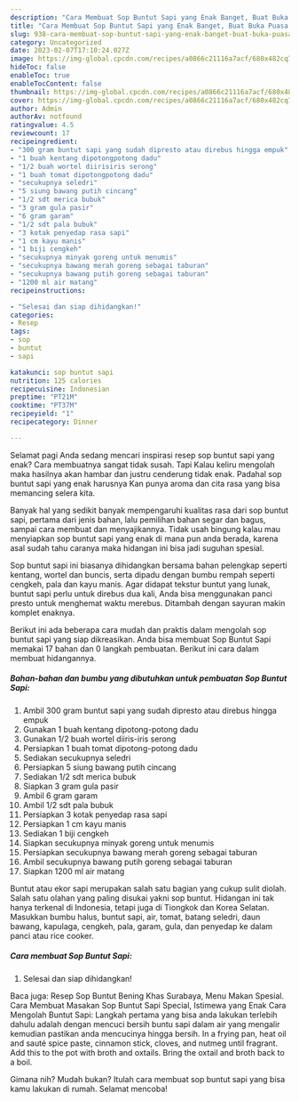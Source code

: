 ```yaml
---
description: "Cara Membuat Sop Buntut Sapi yang Enak Banget, Buat Buka Puasa Bisa Manjain Lidah"
title: "Cara Membuat Sop Buntut Sapi yang Enak Banget, Buat Buka Puasa Bisa Manjain Lidah"
slug: 938-cara-membuat-sop-buntut-sapi-yang-enak-banget-buat-buka-puasa-bisa-manjain-lidah
category: Uncategorized
date: 2023-02-07T17:10:24.027Z
image: https://img-global.cpcdn.com/recipes/a0866c21116a7acf/680x482cq70/sop-buntut-sapi-foto-resep-utama.jpg
hideToc: false
enableToc: true
enableTocContent: false
thumbnail: https://img-global.cpcdn.com/recipes/a0866c21116a7acf/680x482cq70/sop-buntut-sapi-foto-resep-utama.jpg
cover: https://img-global.cpcdn.com/recipes/a0866c21116a7acf/680x482cq70/sop-buntut-sapi-foto-resep-utama.jpg
author: Admin
authorAv: notfound
ratingvalue: 4.5
reviewcount: 17
recipeingredient:
- "300 gram buntut sapi yang sudah dipresto atau direbus hingga empuk"
- "1 buah kentang dipotongpotong dadu"
- "1/2 buah wortel diirisiris serong"
- "1 buah tomat dipotongpotong dadu"
- "secukupnya seledri"
- "5 siung bawang putih cincang"
- "1/2 sdt merica bubuk"
- "3 gram gula pasir"
- "6 gram garam"
- "1/2 sdt pala bubuk"
- "3 kotak penyedap rasa sapi"
- "1 cm kayu manis"
- "1 biji cengkeh"
- "secukupnya minyak goreng untuk menumis"
- "secukupnya bawang merah goreng sebagai taburan"
- "secukupnya bawang putih goreng sebagai taburan"
- "1200 ml air matang"
recipeinstructions:

- "Selesai dan siap dihidangkan!"
categories:
- Resep
tags:
- sop
- buntut
- sapi

katakunci: sop buntut sapi 
nutrition: 125 calories
recipecuisine: Indonesian
preptime: "PT21M"
cooktime: "PT37M"
recipeyield: "1"
recipecategory: Dinner

---
```



Selamat pagi Anda sedang mencari inspirasi resep sop buntut sapi yang enak? Cara membuatnya sangat tidak susah. Tapi Kalau keliru mengolah maka hasilnya akan hambar dan justru cenderung tidak enak. Padahal sop buntut sapi yang enak harusnya Kan punya aroma dan cita rasa yang bisa memancing selera kita.


Banyak hal yang sedikit banyak mempengaruhi kualitas rasa dari sop buntut sapi, pertama dari jenis bahan, lalu pemilihan bahan segar dan bagus, sampai cara membuat dan menyajikannya. Tidak usah bingung kalau mau menyiapkan sop buntut sapi yang enak di mana pun anda berada, karena asal sudah tahu caranya maka hidangan ini bisa jadi suguhan spesial.

Sop buntut sapi ini biasanya dihidangkan bersama bahan pelengkap seperti kentang, wortel dan buncis, serta dipadu dengan bumbu rempah seperti cengkeh, pala dan kayu manis. Agar didapat tekstur buntut yang lunak, buntut sapi perlu untuk direbus dua kali, Anda bisa menggunakan panci presto untuk menghemat waktu merebus. Ditambah dengan sayuran makin komplet enaknya.


Berikut ini ada beberapa cara mudah dan praktis dalam mengolah sop buntut sapi yang siap dikreasikan. Anda bisa membuat Sop Buntut Sapi memakai 17 bahan dan 0 langkah pembuatan. Berikut ini cara dalam membuat hidangannya.

<!--inarticleads1-->

##### Bahan-bahan dan bumbu yang dibutuhkan untuk pembuatan Sop Buntut Sapi:

1. Ambil 300 gram buntut sapi yang sudah dipresto atau direbus hingga empuk
1. Gunakan 1 buah kentang dipotong-potong dadu
1. Gunakan 1/2 buah wortel diiris-iris serong
1. Persiapkan 1 buah tomat dipotong-potong dadu
1. Sediakan secukupnya seledri
1. Persiapkan 5 siung bawang putih cincang
1. Sediakan 1/2 sdt merica bubuk
1. Siapkan 3 gram gula pasir
1. Ambil 6 gram garam
1. Ambil 1/2 sdt pala bubuk
1. Persiapkan 3 kotak penyedap rasa sapi
1. Persiapkan 1 cm kayu manis
1. Sediakan 1 biji cengkeh
1. Siapkan secukupnya minyak goreng untuk menumis
1. Persiapkan secukupnya bawang merah goreng sebagai taburan
1. Ambil secukupnya bawang putih goreng sebagai taburan
1. Siapkan 1200 ml air matang


Buntut atau ekor sapi merupakan salah satu bagian yang cukup sulit diolah. Salah satu olahan yang paling disukai yakni sop buntut. Hidangan ini tak hanya terkenal di Indonesia, tetapi juga di Tiongkok dan Korea Selatan. Masukkan bumbu halus, buntut sapi, air, tomat, batang seledri, daun bawang, kapulaga, cengkeh, pala, garam, gula, dan penyedap ke dalam panci atau rice cooker. 

<!--inarticleads2-->

##### Cara membuat Sop Buntut Sapi:


1. Selesai dan siap dihidangkan!

Baca juga: Resep Sop Buntut Bening Khas Surabaya, Menu Makan Spesial. Cara Membuat Masakan Sop Buntut Sapi Special, Istimewa yang Enak Cara Mengolah Buntut Sapi: Langkah pertama yang bisa anda lakukan terlebih dahulu adalah dengan mencuci bersih buntu sapi dalam air yang mengalir kemudian pastikan anda mencucinya hingga bersih. In a frying pan, heat oil and sauté spice paste, cinnamon stick, cloves, and nutmeg until fragrant. Add this to the pot with broth and oxtails. Bring the oxtail and broth back to a boil. 

Gimana nih? Mudah bukan? Itulah cara membuat sop buntut sapi yang bisa kamu lakukan di rumah. Selamat mencoba!
